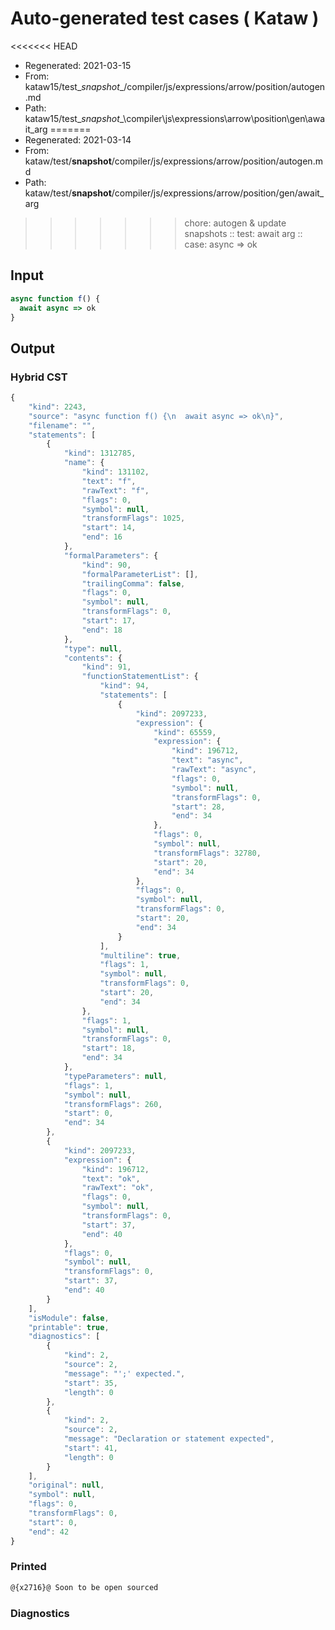# Auto-generated test cases ( Kataw )
<<<<<<< HEAD
- Regenerated: 2021-03-15
- From: kataw15/test\__snapshot__/compiler/js/expressions/arrow/position/autogen.md
- Path: kataw15/test\__snapshot__\compiler\js\expressions\arrow\position\gen\await_arg
=======
- Regenerated: 2021-03-14
- From: kataw/test/__snapshot__/compiler/js/expressions/arrow/position/autogen.md
- Path: kataw/test/__snapshot__/compiler/js/expressions/arrow/position/gen/await_arg
>>>>>>> chore: autogen & update snapshots
> :: test: await arg
> :: case: async => ok
## Input

`````js
async function f() {
  await async => ok
}
`````

## Output

### Hybrid CST

```javascript
{
    "kind": 2243,
    "source": "async function f() {\n  await async => ok\n}",
    "filename": "",
    "statements": [
        {
            "kind": 1312785,
            "name": {
                "kind": 131102,
                "text": "f",
                "rawText": "f",
                "flags": 0,
                "symbol": null,
                "transformFlags": 1025,
                "start": 14,
                "end": 16
            },
            "formalParameters": {
                "kind": 90,
                "formalParameterList": [],
                "trailingComma": false,
                "flags": 0,
                "symbol": null,
                "transformFlags": 0,
                "start": 17,
                "end": 18
            },
            "type": null,
            "contents": {
                "kind": 91,
                "functionStatementList": {
                    "kind": 94,
                    "statements": [
                        {
                            "kind": 2097233,
                            "expression": {
                                "kind": 65559,
                                "expression": {
                                    "kind": 196712,
                                    "text": "async",
                                    "rawText": "async",
                                    "flags": 0,
                                    "symbol": null,
                                    "transformFlags": 0,
                                    "start": 28,
                                    "end": 34
                                },
                                "flags": 0,
                                "symbol": null,
                                "transformFlags": 32780,
                                "start": 20,
                                "end": 34
                            },
                            "flags": 0,
                            "symbol": null,
                            "transformFlags": 0,
                            "start": 20,
                            "end": 34
                        }
                    ],
                    "multiline": true,
                    "flags": 1,
                    "symbol": null,
                    "transformFlags": 0,
                    "start": 20,
                    "end": 34
                },
                "flags": 1,
                "symbol": null,
                "transformFlags": 0,
                "start": 18,
                "end": 34
            },
            "typeParameters": null,
            "flags": 1,
            "symbol": null,
            "transformFlags": 260,
            "start": 0,
            "end": 34
        },
        {
            "kind": 2097233,
            "expression": {
                "kind": 196712,
                "text": "ok",
                "rawText": "ok",
                "flags": 0,
                "symbol": null,
                "transformFlags": 0,
                "start": 37,
                "end": 40
            },
            "flags": 0,
            "symbol": null,
            "transformFlags": 0,
            "start": 37,
            "end": 40
        }
    ],
    "isModule": false,
    "printable": true,
    "diagnostics": [
        {
            "kind": 2,
            "source": 2,
            "message": "';' expected.",
            "start": 35,
            "length": 0
        },
        {
            "kind": 2,
            "source": 2,
            "message": "Declaration or statement expected",
            "start": 41,
            "length": 0
        }
    ],
    "original": null,
    "symbol": null,
    "flags": 0,
    "transformFlags": 0,
    "start": 0,
    "end": 42
}
```

### Printed

```javascript
@{x2716}@ Soon to be open sourced
```

### Diagnostics

```javascript

```

